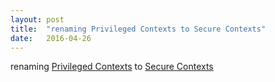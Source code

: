 ```yaml
---
layout: post
title:  "renaming Privileged Contexts to Secure Contexts"
date:   2016-04-26
---
```


renaming <a href="http://www.w3.org/TR/powerful-features">Privileged Contexts</a> to <a href="http://www.w3.org/TR/secure-contexts">Secure Contexts</a>